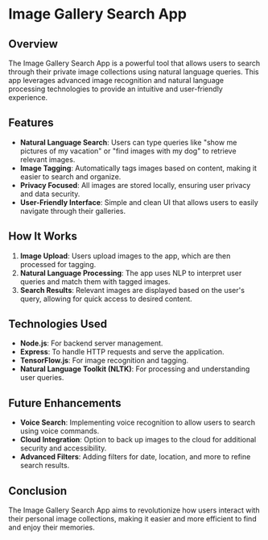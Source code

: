 # Image Gallery Search App

## Overview
The Image Gallery Search App is a powerful tool that allows users to search through their private image collections using natural language queries. This app leverages advanced image recognition and natural language processing technologies to provide an intuitive and user-friendly experience.

## Features
- **Natural Language Search**: Users can type queries like "show me pictures of my vacation" or "find images with my dog" to retrieve relevant images.
- **Image Tagging**: Automatically tags images based on content, making it easier to search and organize.
- **Privacy Focused**: All images are stored locally, ensuring user privacy and data security.
- **User-Friendly Interface**: Simple and clean UI that allows users to easily navigate through their galleries.

## How It Works
1. **Image Upload**: Users upload images to the app, which are then processed for tagging.
2. **Natural Language Processing**: The app uses NLP to interpret user queries and match them with tagged images.
3. **Search Results**: Relevant images are displayed based on the user's query, allowing for quick access to desired content.

## Technologies Used
- **Node.js**: For backend server management.
- **Express**: To handle HTTP requests and serve the application.
- **TensorFlow.js**: For image recognition and tagging.
- **Natural Language Toolkit (NLTK)**: For processing and understanding user queries.

## Future Enhancements
- **Voice Search**: Implementing voice recognition to allow users to search using voice commands.
- **Cloud Integration**: Option to back up images to the cloud for additional security and accessibility.
- **Advanced Filters**: Adding filters for date, location, and more to refine search results.

## Conclusion
The Image Gallery Search App aims to revolutionize how users interact with their personal image collections, making it easier and more efficient to find and enjoy their memories.
